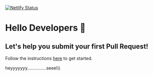 [![Netlify Status](https://api.netlify.com/api/v1/badges/ef50f459-d503-45a1-b9dd-b87e81e30117/deploy-status)](https://app.netlify.com/sites/gitstart/deploys)

# Hello Developers :wave:
## Let's help you submit your first Pull Request!

Follow the instructions [here](https://gitstart.tech) to get started. 

heyyyyyyy...............seee\\\\\
